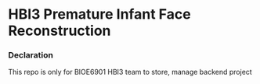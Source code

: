# HBI3 Premature Infant Face Reconstruction
### Declaration
This repo is only for BIOE6901 HBI3 team to store, manage backend project 
